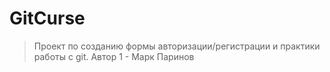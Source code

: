 # GitCurse

> Проект по созданию формы авторизации/регистрации и практики работы с git.
> Автор 1 -  Марк Паринов
